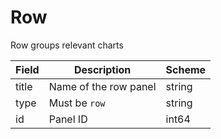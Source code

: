 # Row

Row groups relevant charts


| Field | Description | Scheme |
| ----- | ----------- | ------ |
| title | Name of the row panel | string |
| type | Must be `row` | string |
| id | Panel ID | int64 |

